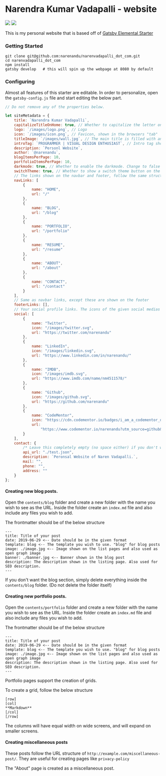 # Narendra Kumar Vadapalli - website

![](https://img.shields.io/badge/version-1.1.1-green.svg) ![](https://img.shields.io/badge/License-MIT-orange.svg)

This is my personal website that is based off of [Gatsby Elemental Starter](https://github.com/akzhy/gatsby-theme-elemental)

### Getting Started

```
git clone git@github.com:narenandu/narenvadapalli_dot_com.git
cd narenvadapalli_dot_com
npm install
gatsby develop   # this will spin up the webpage at 8080 by default
```

### Configuring

Almost all features of this starter are editable. In order to personalize, open the `gatsby-config.js` file and start editing the below part.

```javascript
// Do not remove any of the properties below.

let siteMetadata = {
    title: `Narendra Kumar Vadapalli`,
    capitalizeTitleOnHome: true, // Whether to capitalize the letter on homepage
    logo: `/images/logo.png`, // Logo
    icon: `/images/icon.png`, // Favicon, shown in the browsers "tab"
    titleImage: `/images/wall.jpg`, // The main title is filled with an image.
    introTag: `PROGRAMMER | VISUAL DESIGN ENTHUSIAST`, // Intro tag shown below title
    description: `Personl Website`,
    author: `@narenandu`,
    blogItemsPerPage: 10,
    portfolioItemsPerPage: 10,
    darkmode: true, // Whether to enable the darkmode. Change to false if you want the light mode
    switchTheme: true, // Whether to show a switch theme button on the navbar
    // The links shown on the navbar and footer, follow the same structure to add or remove more items.
    navLinks: [
        {
            name: "HOME",
            url: "/"
        },
        {
            name: "BLOG",
            url: "/blog"
        },
        {
            name: "PORTFOLIO",
            url: "/portfolio"
        },
        {
            name: "RESUME",
            url: "/resume"
        },
        {
            name: "ABOUT",
            url: "/about"
        },
        {
            name: "CONTACT",
            url: "/contact"
        }
    ],
    // Same as navbar links, except these are shown on the footer
    footerLinks: [],
    // Your social profile links. The icons of the given social medias are available in the static folder. If you are adding a new item, include the icon in the static/images folder.
    social: [
        {
            name: "Twitter",
            icon: "/images/twitter.svg",
            url: "https://twitter.com/narenandu"
        },
        {
            name: "LinkedIn",
            icon: "/images/linkedin.svg",
            url: "https://www.linkedin.com/in/narenandu/"
        },
        {
            name: "IMDB",
            icon: "/images/imdb.svg",
            url: "https://www.imdb.com/name/nm4511578/"
        },
        {
            name: "Github",
            icon: "/images/github.svg",
            url: "https://github.com/narenandu"
        },
        {
            name: "CodeMentor",
            icon: "https://cdn.codementor.io/badges/i_am_a_codementor_dark.svg",
            url:
                "https://www.codementor.io/narenandu?utm_source=github&utm_medium=button&utm_term=narenandu&utm_campaign=github"
        }
    ],
    contact: {
        /* Leave this completely empty (no space either) if you don't want a contact form. */
        api_url: "./test.json",
        description: `Peronsal Website of Naren Vadapalli.`,
        mail: "",
        phone: "",
        address: ""
    }
};
```

#### Creating new blog posts.

Open the `contents/blog` folder and create a new folder with the name you wish to see as the URL. Inside the folder create an `index.md` file and also include any files you wish to add.

The frontmatter should be of the below structure

```
---
title: Title of your post
date: 2019-06-29 <-- Date should be in the given format
template: blog <-- The template you wish to use. "blog" for blog posts
image: ./image.jpg <-- Image shown on the list pages and also used as open graph image
banner: ./banner.jpg <-- Banner shown in the blog post
description: The description shown in the listing page. Also used for SEO description.
---
```

If you don't want the blog section, simply delete everything inside the `contents/blog` folder. (Do not delete the folder itself)

#### Creating new portfolio posts.

Open the `contents/portfolio` folder and create a new folder with the name you wish to see as the URL. Inside the folder create an `index.md` file and also include any files you wish to add.

The frontmatter should be of the below structure

```
---
title: Title of your post
date: 2019-06-29 <-- Date should be in the given format
template: blog <-- The template you wish to use. "blog" for blog posts
image: ./image.jpg <-- Image shown on the list pages and also used as open graph image
description: The description shown in the listing page. Also used for SEO description.
---
```

Portfolio pages support the creation of grids.

To create a grid, follow the below structure

```
[row]
[col]
**Markdown**
[/col]
[/row]
```

The columns will have equal width on wide screens, and will expand on smaller screens.

#### Creating miscellaneous posts

These posts follow the URL structure of `http://example.com/miscellaneous-post/`. They are useful for creating pages like `privacy-policy`

The "About" page is created as a miscellaneous post.
